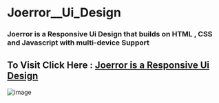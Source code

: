 # Joerror__Ui_Design
### Joerror is a Responsive Ui Design that builds on HTML , CSS and Javascript with multi-device Support


## To Visit Click Here : <a href="https://shubham996633.github.io/Joerror__Responsive__Ui__Design/">Joerror is a Responsive Ui Design</a>

![image](https://user-images.githubusercontent.com/65014926/185517529-81a4c71c-c511-4a95-a30c-8d7cd5cf3b29.png)


